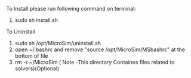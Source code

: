 To Install please run following command on terminal:

 1) sudo sh install.sh


To Uninstall 
 1) sudo sh /opt/MicroSim/uninstall.sh
 2) open ~/.bashrc and remove "source /opt/MicroSim/MSbashrc" at the bottom of file
 3) rm -r ~/MicroSim ( Note -This directory Containes files related to solvers)(Optional)
